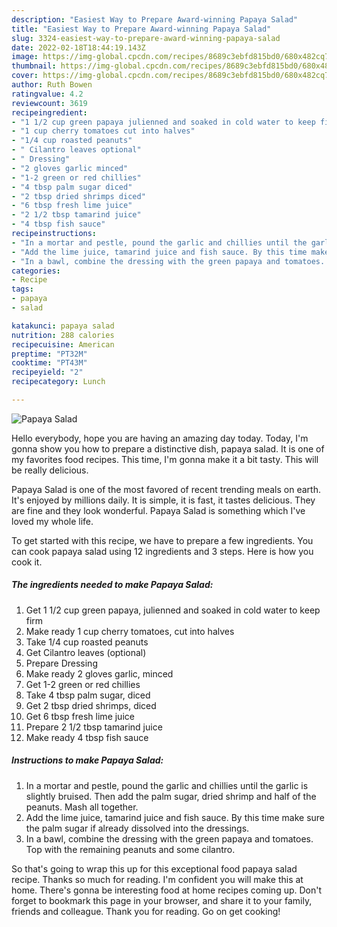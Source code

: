 ```yaml
---
description: "Easiest Way to Prepare Award-winning Papaya Salad"
title: "Easiest Way to Prepare Award-winning Papaya Salad"
slug: 3324-easiest-way-to-prepare-award-winning-papaya-salad
date: 2022-02-18T18:44:19.143Z
image: https://img-global.cpcdn.com/recipes/8689c3ebfd815bd0/680x482cq70/papaya-salad-recipe-main-photo.jpg
thumbnail: https://img-global.cpcdn.com/recipes/8689c3ebfd815bd0/680x482cq70/papaya-salad-recipe-main-photo.jpg
cover: https://img-global.cpcdn.com/recipes/8689c3ebfd815bd0/680x482cq70/papaya-salad-recipe-main-photo.jpg
author: Ruth Bowen
ratingvalue: 4.2
reviewcount: 3619
recipeingredient:
- "1 1/2 cup green papaya julienned and soaked in cold water to keep firm"
- "1 cup cherry tomatoes cut into halves"
- "1/4 cup roasted peanuts"
- " Cilantro leaves optional"
- " Dressing"
- "2 gloves garlic minced"
- "1-2 green or red chillies"
- "4 tbsp palm sugar diced"
- "2 tbsp dried shrimps diced"
- "6 tbsp fresh lime juice"
- "2 1/2 tbsp tamarind juice"
- "4 tbsp fish sauce"
recipeinstructions:
- "In a mortar and pestle, pound the garlic and chillies until the garlic is slightly bruised. Then add the palm sugar, dried shrimp and half of the peanuts. Mash all together."
- "Add the lime juice, tamarind juice and fish sauce. By this time make sure the palm sugar if already dissolved into the dressings."
- "In a bawl, combine the dressing with the green papaya and tomatoes. Top with the remaining peanuts and some cilantro."
categories:
- Recipe
tags:
- papaya
- salad

katakunci: papaya salad 
nutrition: 288 calories
recipecuisine: American
preptime: "PT32M"
cooktime: "PT43M"
recipeyield: "2"
recipecategory: Lunch

---
```



![Papaya Salad](https://img-global.cpcdn.com/recipes/8689c3ebfd815bd0/680x482cq70/papaya-salad-recipe-main-photo.jpg)

Hello everybody, hope you are having an amazing day today. Today, I'm gonna show you how to prepare a distinctive dish, papaya salad. It is one of my favorites food recipes. This time, I'm gonna make it a bit tasty. This will be really delicious.



Papaya Salad is one of the most favored of recent trending meals on earth. It's enjoyed by millions daily. It is simple, it is fast, it tastes delicious. They are fine and they look wonderful. Papaya Salad is something which I've loved my whole life.


To get started with this recipe, we have to prepare a few ingredients. You can cook papaya salad using 12 ingredients and 3 steps. Here is how you cook it.

<!--inarticleads1-->

##### The ingredients needed to make Papaya Salad:

1. Get 1 1/2 cup green papaya, julienned and soaked in cold water to keep firm
1. Make ready 1 cup cherry tomatoes, cut into halves
1. Take 1/4 cup roasted peanuts
1. Get  Cilantro leaves (optional)
1. Prepare  Dressing
1. Make ready 2 gloves garlic, minced
1. Get 1-2 green or red chillies
1. Take 4 tbsp palm sugar, diced
1. Get 2 tbsp dried shrimps, diced
1. Get 6 tbsp fresh lime juice
1. Prepare 2 1/2 tbsp tamarind juice
1. Make ready 4 tbsp fish sauce




<!--inarticleads2-->

##### Instructions to make Papaya Salad:

1. In a mortar and pestle, pound the garlic and chillies until the garlic is slightly bruised. Then add the palm sugar, dried shrimp and half of the peanuts. Mash all together.
1. Add the lime juice, tamarind juice and fish sauce. By this time make sure the palm sugar if already dissolved into the dressings.
1. In a bawl, combine the dressing with the green papaya and tomatoes. Top with the remaining peanuts and some cilantro.




So that's going to wrap this up for this exceptional food papaya salad recipe. Thanks so much for reading. I'm confident you will make this at home. There's gonna be interesting food at home recipes coming up. Don't forget to bookmark this page in your browser, and share it to your family, friends and colleague. Thank you for reading. Go on get cooking!
